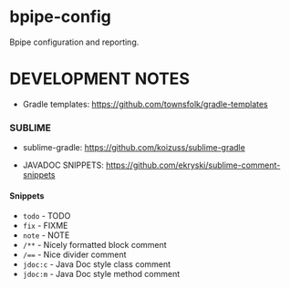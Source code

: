 # bpipe-config

Bpipe configuration and reporting.




# DEVELOPMENT NOTES

* Gradle templates: https://github.com/townsfolk/gradle-templates


### SUBLIME

* sublime-gradle: https://github.com/koizuss/sublime-gradle

* JAVADOC SNIPPETS: https://github.com/ekryski/sublime-comment-snippets

#### Snippets

* `todo` - TODO
* `fix` - FIXME
* `note` - NOTE
* `/**` - Nicely formatted block comment
* `/==` - Nice divider comment
* `jdoc:c` - Java Doc style class comment
* `jdoc:m` - Java Doc style method comment
